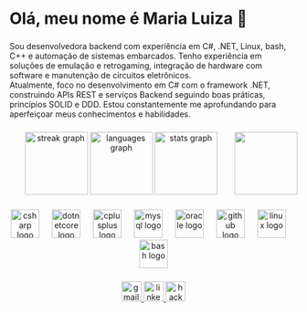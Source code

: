 <h1 align="left">Olá, meu nome é Maria Luiza 👋</h2>

###

<p align="left">Sou desenvolvedora backend com experiência em C#, .NET, Linux, bash,  C++ e automação de sistemas embarcados. Tenho experiência em soluções de emulação e retrogaming, integração de hardware com software e manutenção de circuitos eletrônicos.<br>Atualmente, foco no desenvolvimento em C# com o framework .NET, construindo APIs REST e serviços Backend seguindo boas práticas, princípios SOLID e DDD. Estou constantemente me aprofundando para aperfeiçoar meus conhecimentos e habilidades.</p>

###

<div align="center">
  <img src="https://streak-stats.demolab.com?user=MaaLuu21&locale=en&mode=daily&theme=dark&hide_border=false&border_radius=5" height="110" alt="streak graph"  />
  <img src="https://github-readme-stats.vercel.app/api/top-langs?username=MaaLuu21&locale=pt-br&hide_title=false&layout=compact&card_width=320&langs_count=5&theme=dark&hide_border=false" height="110" alt="languages graph"  />
  <img src="https://github-readme-stats.vercel.app/api?username=MaaLuu21&hide_title=false&hide_rank=false&show_icons=true&include_all_commits=true&count_private=true&disable_animations=false&theme=dark&locale=en&hide_border=false" height="110" alt="stats graph"  />
<img align="right" height="110" src="https://i.imgflip.com/a80jsy.gif"  />
</div>

###

<div align="center">
  <img src="https://cdn.jsdelivr.net/gh/devicons/devicon/icons/csharp/csharp-original.svg" height="50" alt="csharp logo"  />
  <img width="14" />
  <img src="https://cdn.jsdelivr.net/gh/devicons/devicon/icons/dotnetcore/dotnetcore-original.svg" height="50" alt="dotnetcore logo"  />
  <img width="14" />
  <img src="https://cdn.jsdelivr.net/gh/devicons/devicon/icons/cplusplus/cplusplus-original.svg" height="50" alt="cplusplus logo"  />
  <img width="14" />
  <img src="https://cdn.jsdelivr.net/gh/devicons/devicon/icons/mysql/mysql-original.svg" height="50" alt="mysql logo"  />
  <img width="14" />
  <img src="https://cdn.jsdelivr.net/gh/devicons/devicon/icons/oracle/oracle-original.svg" height="50" alt="oracle logo"  />
  <img width="14" />
  <img src="https://cdn.jsdelivr.net/gh/devicons/devicon/icons/github/github-original.svg" height="50" alt="github logo"  />
  <img width="14" />
  <img src="https://cdn.jsdelivr.net/gh/devicons/devicon/icons/linux/linux-original.svg" height="50" alt="linux logo"  />
  <img width="14" />
  <img src="https://cdn.jsdelivr.net/gh/devicons/devicon/icons/bash/bash-original.svg" height="50" alt="bash logo"  />  
</div>

###

<div align="center">
  <a href="mailto:marialuizapaes22@gmail.com" target="_blank">
    <img src="https://img.shields.io/static/v1?message=Gmail&logo=gmail&label=&color=D14836&logoColor=white&labelColor=&style=for-the-badge" height="35" alt="gmail logo" />
  </a>
  <a href="https://www.linkedin.com/in/marialuizapaes/" target="_blank">
    <img src="https://img.shields.io/static/v1?message=LinkedIn&logo=linkedin&label=&color=0077B5&logoColor=white&labelColor=&style=for-the-badge" height="35" alt="linkedin logo" />
  </a>
  <a href="https://www.hackerrank.com/marialuizapaes22" target="_blank">
    <img src="https://img.shields.io/static/v1?message=HackerRank&logo=hackerrank&label=&color=2EC866&logoColor=white&labelColor=&style=for-the-badge" height="35" alt="hackerrank logo" />
  </a>
</div>

###

